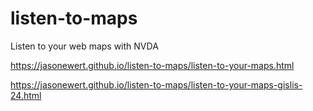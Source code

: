 # listen-to-maps
Listen to your web maps with NVDA

https://jasonewert.github.io/listen-to-maps/listen-to-your-maps.html

https://jasonewert.github.io/listen-to-maps/listen-to-your-maps-gislis-24.html
